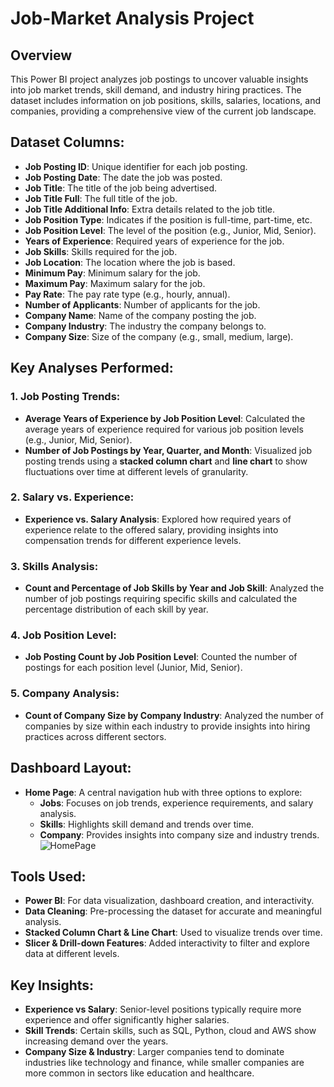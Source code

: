 # Job-Market Analysis Project

## Overview
This Power BI project analyzes job postings to uncover valuable insights into job market trends, skill demand, and industry hiring practices. The dataset includes information on job positions, skills, salaries, locations, and companies, providing a comprehensive view of the current job landscape.

## Dataset Columns:
- **Job Posting ID**: Unique identifier for each job posting.
- **Job Posting Date**: The date the job was posted.
- **Job Title**: The title of the job being advertised.
- **Job Title Full**: The full title of the job.
- **Job Title Additional Info**: Extra details related to the job title.
- **Job Position Type**: Indicates if the position is full-time, part-time, etc.
- **Job Position Level**: The level of the position (e.g., Junior, Mid, Senior).
- **Years of Experience**: Required years of experience for the job.
- **Job Skills**: Skills required for the job.
- **Job Location**: The location where the job is based.
- **Minimum Pay**: Minimum salary for the job.
- **Maximum Pay**: Maximum salary for the job.
- **Pay Rate**: The pay rate type (e.g., hourly, annual).
- **Number of Applicants**: Number of applicants for the job.
- **Company Name**: Name of the company posting the job.
- **Company Industry**: The industry the company belongs to.
- **Company Size**: Size of the company (e.g., small, medium, large).

## Key Analyses Performed:

### 1. Job Posting Trends:
- **Average Years of Experience by Job Position Level**: Calculated the average years of experience required for various job position levels (e.g., Junior, Mid, Senior).
- **Number of Job Postings by Year, Quarter, and Month**: Visualized job posting trends using a **stacked column chart** and **line chart** to show fluctuations over time at different levels of granularity.

### 2. Salary vs. Experience:
- **Experience vs. Salary Analysis**: Explored how required years of experience relate to the offered salary, providing insights into compensation trends for different experience levels.

### 3. Skills Analysis:
- **Count and Percentage of Job Skills by Year and Job Skill**: Analyzed the number of job postings requiring specific skills and calculated the percentage distribution of each skill by year.

### 4. Job Position Level:
- **Job Posting Count by Job Position Level**: Counted the number of postings for each position level (Junior, Mid, Senior).

### 5. Company Analysis:
- **Count of Company Size by Company Industry**: Analyzed the number of companies by size within each industry to provide insights into hiring practices across different sectors.

## Dashboard Layout:
- **Home Page**: A central navigation hub with three options to explore:
  - **Jobs**: Focuses on job trends, experience requirements, and salary analysis.
  - **Skills**: Highlights skill demand and trends over time.
  - **Company**: Provides insights into company size and industry trends.
![HomePage](Job-Market-Analysis/pb1.png)

## Tools Used:
- **Power BI**: For data visualization, dashboard creation, and interactivity.
- **Data Cleaning**: Pre-processing the dataset for accurate and meaningful analysis.
- **Stacked Column Chart & Line Chart**: Used to visualize trends over time.
- **Slicer & Drill-down Features**: Added interactivity to filter and explore data at different levels.

## Key Insights:
- **Experience vs Salary**: Senior-level positions typically require more experience and offer significantly higher salaries.
- **Skill Trends**: Certain skills, such as SQL, Python, cloud and AWS show increasing demand over the years.
- **Company Size & Industry**: Larger companies tend to dominate industries like technology and finance, while smaller companies are more common in sectors like education and healthcare.
